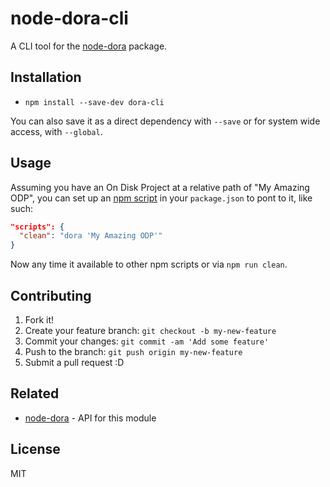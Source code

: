 # node-dora-cli

A CLI tool for the [node-dora](https://github.com/edm00se/node-dora) package.

## Installation

- `npm install --save-dev dora-cli`

You can also save it as a direct dependency with `--save` or for system wide access, with `--global`.

## Usage

Assuming you have an On Disk Project at a relative path of "My Amazing ODP", you can set up an [npm script](https://docs.npmjs.com/misc/scripts) in your `package.json` to pont to it, like such:

```json
"scripts": {
  "clean": "dora 'My Amazing ODP'"
}
```

Now any time it available to other npm scripts or via `npm run clean`.

## Contributing

1. Fork it!
2. Create your feature branch: `git checkout -b my-new-feature`
3. Commit your changes: `git commit -am 'Add some feature'`
4. Push to the branch: `git push origin my-new-feature`
5. Submit a pull request :D

## Related

- [node-dora](https://github.com/edm00se/node-dora) - API for this module

## License

MIT
